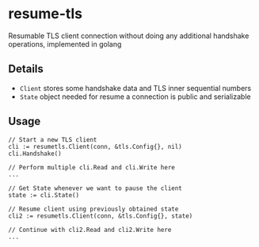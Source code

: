 # resume-tls

Resumable TLS client connection without doing any additional handshake operations, implemented in golang

## Details
- `Client` stores some handshake data and TLS inner sequential numbers
- `State` object needed for resume a connection is public and serializable

## Usage
```
// Start a new TLS client
cli := resumetls.Client(conn, &tls.Config{}, nil)
cli.Handshake()

// Perform multiple cli.Read and cli.Write here
...

// Get State whenever we want to pause the client
state := cli.State()

// Resume client using previously obtained state
cli2 := resumetls.Client(conn, &tls.Config{}, state)

// Continue with cli2.Read and cli2.Write here
...

```
